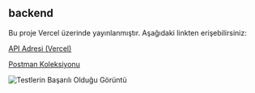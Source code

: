 ## backend

Bu proje Vercel üzerinde yayınlanmıştır. Aşağıdaki linkten erişebilirsiniz:

[API Adresi (Vercel)](https://backend-wheat-chi.vercel.app/)

[Postman Koleksiyonu]("schema": "https://schema.getpostman.com/json/collection/v2.1.0/collection.json")

![Testlerin Başarılı Olduğu Görüntü](https://github.com/user-attachments/assets/c4bfe98b-9f59-49ae-a98c-7440d176f006)


